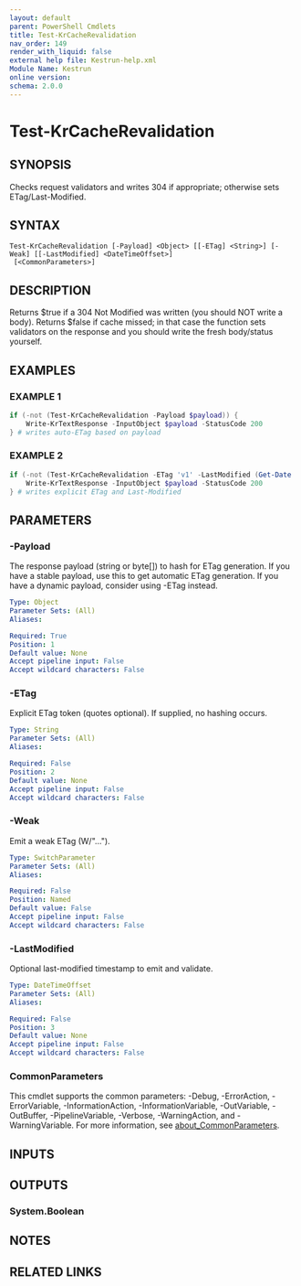 ```yaml
---
layout: default
parent: PowerShell Cmdlets
title: Test-KrCacheRevalidation
nav_order: 149
render_with_liquid: false
external help file: Kestrun-help.xml
Module Name: Kestrun
online version:
schema: 2.0.0
---
```


# Test-KrCacheRevalidation

## SYNOPSIS
Checks request validators and writes 304 if appropriate; otherwise sets ETag/Last-Modified.

## SYNTAX

```
Test-KrCacheRevalidation [-Payload] <Object> [[-ETag] <String>] [-Weak] [[-LastModified] <DateTimeOffset>]
 [<CommonParameters>]
```

## DESCRIPTION
Returns $true if a 304 Not Modified was written (you should NOT write a body).
Returns $false if cache missed; in that case the function sets validators on the response and
you should write the fresh body/status yourself.

## EXAMPLES

### EXAMPLE 1
```powershell
if (-not (Test-KrCacheRevalidation -Payload $payload)) {
    Write-KrTextResponse -InputObject $payload -StatusCode 200
} # writes auto-ETag based on payload
```

### EXAMPLE 2
```powershell
if (-not (Test-KrCacheRevalidation -ETag 'v1' -LastModified (Get-Date '2023-01-01'))) {
    Write-KrTextResponse -InputObject $payload -StatusCode 200
} # writes explicit ETag and Last-Modified
```

## PARAMETERS

### -Payload
The response payload (string or byte\[\]) to hash for ETag generation.
If you have a stable payload, use this to get automatic ETag generation.
If you have a dynamic payload, consider using -ETag instead.

```yaml
Type: Object
Parameter Sets: (All)
Aliases:

Required: True
Position: 1
Default value: None
Accept pipeline input: False
Accept wildcard characters: False
```

### -ETag
Explicit ETag token (quotes optional).
If supplied, no hashing occurs.

```yaml
Type: String
Parameter Sets: (All)
Aliases:

Required: False
Position: 2
Default value: None
Accept pipeline input: False
Accept wildcard characters: False
```

### -Weak
Emit a weak ETag (W/"...").

```yaml
Type: SwitchParameter
Parameter Sets: (All)
Aliases:

Required: False
Position: Named
Default value: False
Accept pipeline input: False
Accept wildcard characters: False
```

### -LastModified
Optional last-modified timestamp to emit and validate.

```yaml
Type: DateTimeOffset
Parameter Sets: (All)
Aliases:

Required: False
Position: 3
Default value: None
Accept pipeline input: False
Accept wildcard characters: False
```

### CommonParameters
This cmdlet supports the common parameters: -Debug, -ErrorAction, -ErrorVariable, -InformationAction, -InformationVariable, -OutVariable, -OutBuffer, -PipelineVariable, -Verbose, -WarningAction, and -WarningVariable. For more information, see [about_CommonParameters](http://go.microsoft.com/fwlink/?LinkID=113216).

## INPUTS

## OUTPUTS

### System.Boolean
## NOTES

## RELATED LINKS
